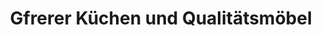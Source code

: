 ---
title: "Gfrerer Küchen und Qualitätsmöbel"
url: /goldegg/gfrerer-kuechen-und-qualitaetsmoebel/
shop: Küchen
---